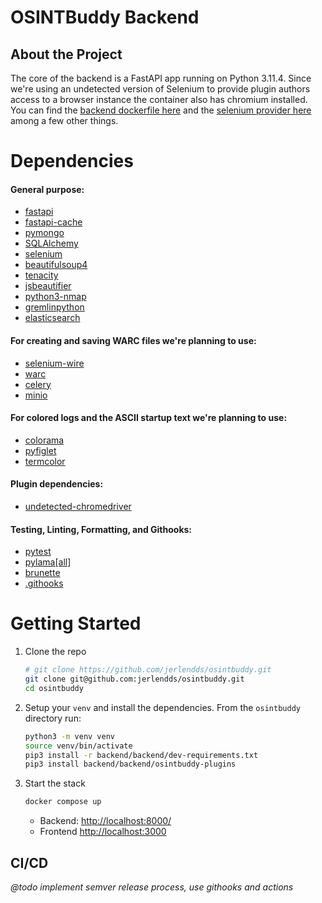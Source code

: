 # OSINTBuddy Backend

<!-- https://nvd.nist.gov/developers/vulnerabilities
https://www.exploit-db.com/google-hacking-database -->

## About the Project
  The core of the backend is a FastAPI app running on Python 3.11.4. Since we're using an undetected version of Selenium to provide plugin authors access to a browser instance the container also has chromium installed. You can find the [backend dockerfile here](backend/backend.Dockerfile) and the [selenium provider here](backend/app/app/api/deps.py) among a few other things.

# Dependencies
#### **General purpose:**
- [fastapi](https://pypi.org/project/fastapi/0.97.0/)
- [fastapi-cache](https://pypi.org/project/fastapi-cache/0.1.0/)
- [pymongo](https://pypi.org/project/pymongo/4.3.3/)
- [SQLAlchemy](https://pypi.org/project/SQLAlchemy/2.0.16/)
- [selenium](https://pypi.org/project/selenium/4.10.0/)
- [beautifulsoup4](https://pypi.org/project/beautifulsoup4/4.12.2/)
- [tenacity](https://pypi.org/project/tenacity/)
- [jsbeautifier](https://pypi.org/project/jsbeautifier/1.14.8/)
- [python3-nmap](https://pypi.org/project/python3-nmap/1.6.0/)
- [gremlinpython](https://pypi.org/project/gremlinpython/3.6.4/)
- [elasticsearch](https://pypi.org/project/elasticsearch/8.8.0/)

#### **For creating and saving WARC files we're planning to use:**
- [selenium-wire](https://pypi.org/project/selenium-wire/5.1.0/)
- [warc](https://pypi.org/project/warc/0.2.1/)
- [celery](https://pypi.org/project/celery/5.3.0/)
- [minio](https://pypi.org/project/minio/7.1.15/)

#### **For colored logs and the ASCII startup text we're planning to use:**
- [colorama](https://pypi.org/project/colorama/)
- [pyfiglet](https://pypi.org/project/pyfiglet/0.8.post1/)
- [termcolor](https://pypi.org/project/termcolor/2.3.0/)

#### **Plugin dependencies:**
- [undetected-chromedriver](https://pypi.org/project/undetected-chromedriver/)

#### **Testing, Linting, Formatting, and Githooks:**
- [pytest](https://pypi.org/project/pytest/7.3.2/)
- [pylama[all]](https://pypi.org/project/pylama/8.4.1/)
- [brunette](https://pypi.org/project/brunette/0.2.8/)
- [.githooks](https://github.com/rycus86/githooks)


# Getting Started

  1. Clone the repo
      ```bash
      # git clone https://github.com/jerlendds/osintbuddy.git
      git clone git@github.com:jerlendds/osintbuddy.git 
      cd osintbuddy
      ```

  2. Setup your `venv` and install the dependencies. From the `osintbuddy` directory run:
      ```bash
      python3 -m venv venv
      source venv/bin/activate
      pip3 install -r backend/backend/dev-requirements.txt
      pip3 install backend/backend/osintbuddy-plugins
      ```

  3. Start the stack
      ```bash
      docker compose up
      ```
      - Backend: [http://localhost:8000/](http://localhost:8000/)
      - Frontend [http://localhost:3000](http://localhost:3000)

## CI/CD
*@todo implement semver release process, use githooks and actions*
